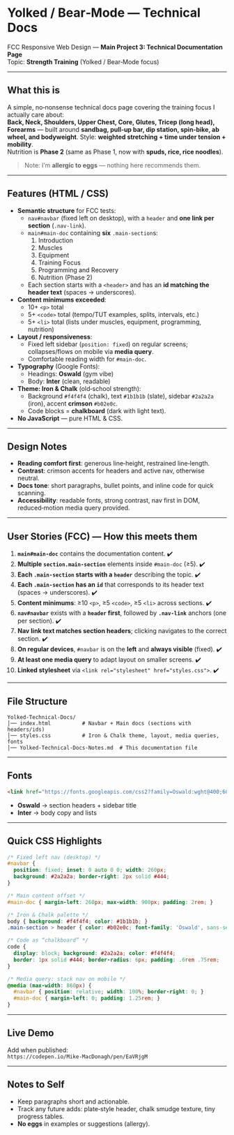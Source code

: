 # Yolked / Bear‑Mode — Technical Docs

FCC Responsive Web Design — **Main Project 3: Technical Documentation Page**  
Topic: **Strength Training** (Yolked / Bear‑Mode focus)

---

## What this is
A simple, no‑nonsense technical docs page covering the training focus I actually care about:  
**Back, Neck, Shoulders, Upper Chest, Core, Glutes, Tricep (long head), Forearms** — built around **sandbag, pull‑up bar, dip station, spin‑bike, ab wheel, and bodyweight**. Style: **weighted stretching + time under tension + mobility**.  
Nutrition is **Phase 2** (same as Phase 1, now with **spuds, rice, rice noodles**).  
> Note: I’m **allergic to eggs** — nothing here recommends them.

---

## Features (HTML / CSS)

- **Semantic structure** for FCC tests:
  - `nav#navbar` (fixed left on desktop), with a `header` and **one link per section** (`.nav-link`).
  - `main#main-doc` containing **six** `.main-section`s:
    1. Introduction  
    2. Muscles  
    3. Equipment  
    4. Training Focus  
    5. Programming and Recovery  
    6. Nutrition (Phase 2)
  - Each section starts with a `<header>` and has an **id matching the header text** (spaces → underscores).
- **Content minimums exceeded**:
  - 10+ `<p>` total  
  - 5+ `<code>` total (tempo/TUT examples, splits, intervals, etc.)  
  - 5+ `<li>` total (lists under muscles, equipment, programming, nutrition)
- **Layout / responsiveness**:
  - Fixed left sidebar (`position: fixed`) on regular screens; collapses/flows on mobile via **media query**.
  - Comfortable reading width for `#main-doc`.
- **Typography** (Google Fonts):
  - Headings: **Oswald** (gym vibe)  
  - Body: **Inter** (clean, readable)
- **Theme: Iron & Chalk** (old‑school strength):
  - Background `#f4f4f4` (chalk), text `#1b1b1b` (slate), sidebar `#2a2a2a` (iron), accent **crimson** `#b02e0c`.
  - Code blocks = **chalkboard** (dark with light text).
- **No JavaScript** — pure HTML & CSS.

---

## Design Notes

- **Reading comfort first**: generous line‑height, restrained line‑length.
- **Contrast**: crimson accents for headers and active nav, otherwise neutral.
- **Docs tone**: short paragraphs, bullet points, and inline code for quick scanning.
- **Accessibility**: readable fonts, strong contrast, nav first in DOM, reduced‑motion media query provided.

---

## User Stories (FCC) — How this meets them

1. **`main#main-doc`** contains the documentation content. ✔️  
2. **Multiple `section.main-section`** elements inside `#main-doc` (≥5). ✔️  
3. **Each `.main-section` starts with a `header`** describing the topic. ✔️  
4. **Each `.main-section` has an `id`** that corresponds to its header text (spaces → underscores). ✔️  
5. **Content minimums**: ≥10 `<p>`, ≥5 `<code>`, ≥5 `<li>` across sections. ✔️  
6. **`nav#navbar`** exists with a **`header` first**, followed by **`.nav-link`** anchors (one per section). ✔️  
7. **Nav link text matches section headers**; clicking navigates to the correct section. ✔️  
8. **On regular devices**, `#navbar` is on the **left** and **always visible** (fixed). ✔️  
9. **At least one media query** to adapt layout on smaller screens. ✔️  
10. **Linked stylesheet** via `<link rel="stylesheet" href="styles.css">`. ✔️

---

## File Structure

```
Yolked-Technical-Docs/
│── index.html          # Navbar + Main docs (sections with headers/ids)
│── styles.css          # Iron & Chalk theme, layout, media queries, fonts
│── Yolked-Technical-Docs-Notes.md  # This documentation file
```

---

## Fonts

```html
<link href="https://fonts.googleapis.com/css2?family=Oswald:wght@400;600;700&family=Inter:wght@400;600;700&display=swap" rel="stylesheet">
```

- **Oswald** → section headers + sidebar title  
- **Inter** → body copy and lists

---

## Quick CSS Highlights

```css
/* Fixed left nav (desktop) */
#navbar {
  position: fixed; inset: 0 auto 0 0; width: 260px;
  background: #2a2a2a; border-right: 2px solid #444;
}

/* Main content offset */
#main-doc { margin-left: 260px; max-width: 900px; padding: 2rem; }

/* Iron & Chalk palette */
body { background: #f4f4f4; color: #1b1b1b; }
.main-section > header { color: #b02e0c; font-family: 'Oswald', sans-serif; }

/* Code as “chalkboard” */
code {
  display: block; background: #2a2a2a; color: #f4f4f4;
  border: 1px solid #444; border-radius: 6px; padding: .6rem .75rem;
}

/* Media query: stack nav on mobile */
@media (max-width: 860px) {
  #navbar { position: relative; width: 100%; border-right: 0; }
  #main-doc { margin-left: 0; padding: 1.25rem; }
}
```

---

## Live Demo
Add when published:  
`https://codepen.io/Mike-MacDonagh/pen/EaVRjgM`

---

## Notes to Self

- Keep paragraphs short and actionable.  
- Track any future adds: plate‑style header, chalk smudge texture, tiny progress tables.  
- **No eggs** in examples or suggestions (allergy).  
